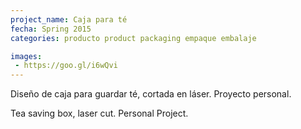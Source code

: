 ```yaml
---
project_name: Caja para té
fecha: Spring 2015
categories: producto product packaging empaque embalaje

images:
 - https://goo.gl/i6wQvi
---
```

Diseño de caja para guardar té, cortada en láser. Proyecto personal.


Tea saving box, laser cut. Personal Project.

